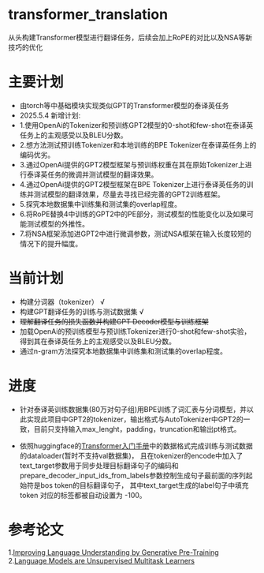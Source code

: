 # transformer_translation
从头构建Transformer模型进行翻译任务，后续会加上RoPE的对比以及NSA等新技巧的优化

# 主要计划
* 由torch等中基础模块实现类似GPT的Transformer模型的泰译英任务
* 2025.5.4 新增计划:
* 1.使用OpenAi的Tokenizer和预训练GPT2模型的0-shot和few-shot在泰译英任务上的主观感受以及BLEU分数。
* 2.想方法测试预训练Tokenizer和本地训练的BPE Tokenizer在泰译英任务上的编码优劣。
* 3.通过OpenAi提供的GPT2模型框架与预训练权重在其在原始Tokenizer上进行泰译英任务的微调并测试模型的翻译效果。
* 4.通过OpenAi提供的GPT2模型框架在BPE Tokenizer上进行泰译英任务的训练并测试模型的翻译效果，尽量去寻找已经完善的GPT2训练框架。
* 5.探究本地数据集中训练集和测试集的overlap程度。
* 6.将RoPE替换4中训练的GPT2中的PE部分，测试模型的性能变化以及如果可能测试模型的外推性。
* 7.将NSA框架添加进GPT2中进行微调参数，测试NSA框架在输入长度较短的情况下的提升幅度。

# 当前计划
* 构建分词器（tokenizer） √ 
* 构建GPT翻译任务的训练与测试数据集 √
* ~~理解翻译任务的损失函数并构建GPT Decoder模型与训练框架~~
* 加载OpenAi的预训练模型与预训练Tokenizer进行0-shot和few-shot实验，得到其在泰译英任务上的主观感受以及BLEU分数。
* 通过n-gram方法探究本地数据集中训练集和测试集的overlap程度。

# 进度
* 针对泰译英训练数据集(80万对句子组)用BPE训练了词汇表与分词模型，并以此实现此项目中GPT2的tokenizer，输出格式与AutoTokenizer中GPT2的一致，目前只支持输入max_lenght，padding，truncation和输出pt格式。

* 依照huggingface的[Transformer入门手册](https://transformers.run/c3/2022-03-24-transformers-note-7/#1-%E5%87%86%E5%A4%87%E6%95%B0%E6%8D%AE)中的数据格式完成训练与测试数据的dataloader(暂时不支持val数据集)， 且在tokenizer的encode中加入了text_target参数用于同步处理目标翻译句子的编码和prepare_decoder_input_ids_from_labels参数控制生成句子最前面的序列起始符是bos token的目标翻译句子， 其中text_target生成的label句子中填充 token 对应的标签都被自动设置为 -100。

# 参考论文
1.[Improving Language Understanding by Generative Pre-Training](https://cdn.openai.com/research-covers/language-unsupervised/language_understanding_paper.pdf)
2.[Language Models are Unsupervised Multitask Learners](https://cdn.openai.com/better-language-models/language_models_are_unsupervised_multitask_learners.pdf)
